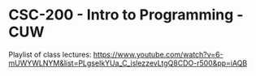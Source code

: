 # CSC-200 - Intro to Programming - CUW
Playlist of class lectures:
https://www.youtube.com/watch?v=6-mUWYWLNYM&list=PLgseIkYUa_C_islezzevLtgQ8CDO-r500&pp=iAQB
